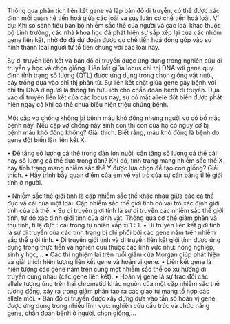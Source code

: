 Thông qua phân tích liên kết gene và lập bản đồ di truyền, có thể được xác định mối quan hệ tiến hoá giữa các loài và suy luận cơ chế tiến hoá loài. Ví dụ: Khi so sánh tiêu bản bộ nhiễm sắc thể của người và các loài khác thuộc bộ Linh trưởng, các nhà khoa học đã phát hiện sự sắp xếp lại của các nhóm gene liên kết, nhờ đó đã dự đoán được cơ chế tiến hoá đóng góp vào sự hình thành loài người từ tổ tiên chung với các loài này.

Sự di truyền liên kết và bản đồ di truyền được ứng dụng trong nghiên cứu di truyền y học và chọn giống. Liên kết giữa locus chỉ thị DNA với gene quy định tính trạng số lượng (QTL) được ứng dụng trong chọn giống vật nuôi, cây trồng dựa vào chỉ thị phân tử. Sự liên kết chặt giữa gene gây bệnh với chỉ thị DNA ở người là thông tin hữu ích cho chẩn đoán bệnh di truyền. Dựa vào di truyền liên kết của các locus này, sự có mặt allele đột biến được phát hiện ngay cả khi cá thể chưa biểu hiện triệu chứng bệnh.

Một cặp vợ chồng không bị bệnh máu khó đông nhưng người vợ có bố mắc bệnh này. Nếu cặp vợ chồng này sinh con thì con của họ có nguy cơ bị bệnh máu khó đông không? Giải thích. Biết rằng, máu khó đông là bệnh do gene đột biến lặn liên kết X.

• Để tăng số lượng cá thể trong đàn lợn nuôi, cần tăng số lượng cá thể cái hay số lượng cá thể đực trong đàn? Khi đó, tính trạng mang nhiễm sắc thể X hay tính trạng mang nhiễm sắc thể Y được lựa chọn để tạo con giống? Giải thích.
• Hãy trình bày quan điểm của em về vai trò của sự cân bằng tỉ lệ giới tính ở người.

• Nhiễm sắc thể giới tính là cặp nhiễm sắc thể khác nhau giữa các cá thể đực và cái của một loài. Cặp nhiễm sắc thể giới tính có vai trò xác định giới tính của cá thể.
• Sự di truyền giới tính là sự di truyền các nhiễm sắc thể giới tính, từ đó xác định giới tính của sinh vật. Thông qua cơ chế giảm phân và thụ tinh, tỉ lệ đực : cái trong tự nhiên xấp xỉ 1 : 1.
• Di truyền liên kết giới tính là sự di truyền của các tính trạng bị chi phối bởi các gene nằm trên nhiễm sắc thể giới tính.
• Di truyền giới tính và di truyền liên kết giới tính được ứng dụng trong thực tiễn và nghiên cứu thuộc các lĩnh vực như: nông nghiệp, sinh y học,...
• Các thí nghiệm lai trên ruồi giấm của Morgan giúp phát hiện và giải thích hiện tượng liên kết gene và hoán vị gene.
• Liên kết gene là hiện tượng các gene nằm trên cùng một nhiễm sắc thể có xu hướng di truyền cùng nhau (các gene liên kết).
• Hoán vị gene là sự trao đổi các allele tương ứng trên hai chromatid khác nguồn của một cặp nhiễm sắc thể tương đồng, xảy ra trong giảm phân tạo ra các giao tử mang tổ hợp các allele mới.
• Bản đồ di truyền được xây dựng dựa vào tần số hoán vị gene, được ứng dụng trong nhiều lĩnh vực: nghiên cứu cấu trúc và chức năng gene, chẩn đoán bệnh ở người, chọn giống,...